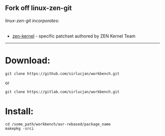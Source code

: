 ## Fork off linux-zen-git

###### linux-zen-git incorporates:

* [zen-kernel](https://github.com/zen-kernel/zen-kernel/tree/5.15/master) - specific patchset authored by ZEN Kernel Team

***
# Download:

```
git clone https://github.com/sirlucjan/workbench.git

```

or

```
git clone https://gitlab.com/sirlucjan/workbench.git

```
# Install:


```
cd /some_path/workbench/aur-rebased/package_name
makepkg -srci

```

